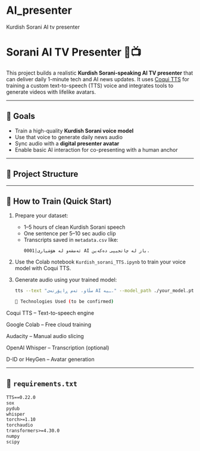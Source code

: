 # AI_presenter
Kurdish Sorani AI tv presenter 

# Sorani AI TV Presenter 🎤📺

This project builds a realistic **Kurdish Sorani-speaking AI TV presenter** that can deliver daily 1-minute tech and AI news updates. 
It uses [Coqui TTS](https://github.com/coqui-ai/TTS) for training a custom text-to-speech (TTS) voice and integrates tools to generate videos with lifelike avatars.

---

## 🎯 Goals

- Train a high-quality **Kurdish Sorani voice model**
- Use that voice to generate daily news audio
- Sync audio with a **digital presenter avatar**
- Enable basic AI interaction for co-presenting with a human anchor

---

## 📁 Project Structure


---

## 🧪 How to Train (Quick Start)

1. Prepare your dataset:
   - 1–5 hours of clean Kurdish Sorani speech
   - One sentence per 5–10 sec audio clip
   - Transcripts saved in `metadata.csv` like:
     ```
     0001|ئەمشەو لە هۆشیاری AI باز لە چاتجیپی دەکەین.
     ```

2. Use the Colab notebook `Kurdish_sorani_TTS.ipynb` to train your voice model with Coqui TTS.

3. Generate audio using your trained model:
   ```bash
   tts --text "سڵاو، ئەم ڕاپۆرتەی AI ـیە." --model_path ./your_model.pth

   🧠 Technologies Used (to be confirmed)
Coqui TTS – Text-to-speech engine

Google Colab – Free cloud training

Audacity – Manual audio slicing

OpenAI Whisper – Transcription (optional)

D-ID or HeyGen – Avatar generation

---

## 🧾 `requirements.txt`

```txt
TTS==0.22.0
sox
pydub
whisper
torch>=1.10
torchaudio
transformers>=4.30.0
numpy
scipy
